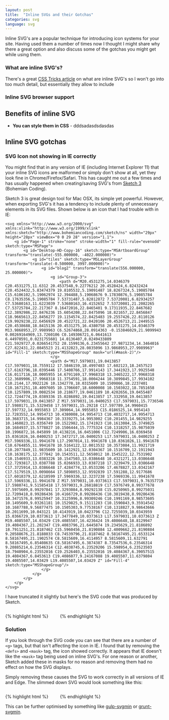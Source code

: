 ```yaml
---
layout: post
title:  "Inline SVGs and their Gotchas"
categories: svg
language: svg
---
```


Inline SVG's are a popular technique for introducing icon systems for your site. Having used them a number of times now I thought I might share why there a great option and also discuss some of the gotchas you might get while using them.

### What are inline SVG's?

There's a great [CSS Tricks article][css-tricks-article-on-svg] on what are inline SVG's so I won't go into too much detail, but essentially they allow to include

### Inline SVG browser support



## Benefits of inline SVG

 - **You can style them in CSS** - dddsadasdsdasdas

## Inline SVG gotchas

### SVG Icon not showing in IE correctly

You might find that in any version of IE (including Internet Explorer 11) that your inline SVG icons are malformed or simply don't show at all, yet they look fine in Chrome/Firefox/Safari. This has caught me out a few times and has usually happened when creating/saving SVG's from [Sketch 3][sketch-app] (Bohemian Coding).

Sketch 3 is great design tool for Mac OSX, its simple yet powerful. However, when exporting SVG's it has a tendency to include plenty of unnecessary elements in its SVG files. Shown below is an icon that I had trouble with in IE:

<div class="u-landmark">

    <svg xmlns="http://www.w3.org/2000/svg" xmlns:xlink="http://www.w3.org/1999/xlink" xmlns:sketch="http://www.bohemiancoding.com/sketch/ns" width="29px" height="28px" viewBox="0 0 29 28" version="1.1">
        <g id="Page-1" stroke="none" stroke-width="1" fill-rule="evenodd" sketch:type="MSPage">
            <g id="Desktop-HD-Copy-16" sketch:type="MSArtboardGroup" transform="translate(-555.000000, -4022.000000)">
                <g id="tiles" sketch:type="MSLayerGroup" transform="translate(-0.500000, 3997.000000)">
                    <g id="blog2" transform="translate(556.000000, 25.000000)">
                        <g id="Group-3">
                            <path d="M20.4531275,14.0346379 C20.4531275,11.6312 20.4537548,9.22776212 20.4528424,6.82432424 C20.4524432,5.83474379 19.8105532,5.19091487 18.8267324,5.19085784 C15.6106102,5.19062974 12.394488,5.19068676 9.17830876,5.19085784 C8.17635356,5.19085784 7.53731487,5.82812872 7.53720081,6.82934257 C7.53680163,11.6223039 7.53680163,16.4152652 7.53720081,21.2082265 C7.53725784,22.217367 8.16472016,22.8465401 9.17311935,22.8467682 C12.3892986,22.8476236 15.6054208,22.8475096 18.821657,22.8456847 C18.9665613,22.8456277 19.1154574,22.8425483 19.2557426,22.8110126 C19.9929238,22.6456929 20.4522721,22.0420106 20.4526713,21.2449515 C20.4538688,18.8415136 20.4531275,16.4380758 20.4531275,14.0346379 M13.9868953,27.9989963 C6.52674868,28.0914363 -0.153846029,21.9099943 0.00269164969,13.7260106 C0.149306721,6.0641613 6.44970591,0.0231755601 14.0136407,0.0249433809 C21.5929727,0.0266541752 28.1599136,6.23455642 27.9871234,14.3464016 C27.822431,22.0845523 21.4132823,28.0835096 13.9868953,27.9989963" id="Fill-1" sketch:type="MSShapeGroup" mask="url(#mask-2)"/>
                        </g>
                        <path d="M17.5979031,19.0413857 C17.5979031,18.7559112 17.5846159,18.4997483 17.602123,18.2457523 C17.6163796,18.0395446 17.5408766,17.9914143 17.3441923,17.9925548 C16.0117116,18.0005955 14.6791169,17.9968318 13.3465222,17.9968318 C12.3609906,17.9968318 11.3754591,18.0004244 10.3899845,17.9934102 C10.2144,17.9922126 10.1342778,18.0315609 10.1509866,18.2237401 C10.1671251,18.4097605 10.1706607,18.6000008 10.1503022,18.7851658 C10.1257809,19.0082534 10.218677,19.0461189 10.4202656,19.0455487 C12.7244774,19.0389336 15.0286892,19.0413857 17.332958,19.0413857 L17.5979031,19.0413857 Z M17.5979031,16.0400253 C17.5979031,15.7736546 17.5980171,15.5329458 17.5979031,15.29218 C17.597789,14.9960415 17.597732,14.9955853 17.309064,14.9955853 C15.0186525,14.9954143 12.7283552,14.9954713 10.4380008,14.9954713 C10.4032717,14.9954713 10.3683715,14.9984367 10.3339275,14.9953002 C10.201455,14.9829255 10.1460823,15.0356749 10.1522982,15.1741923 C10.1613084,15.3749825 10.1684937,15.5778827 10.1506444,15.7775324 C10.1318257,15.9875039 10.1996872,16.045899 10.4138216,16.0451006 C12.7249906,16.0369458 15.0361026,16.0400253 17.3472717,16.0400253 L17.5979031,16.0400253 Z M17.5969336,11.9941678 L17.2907014,11.9941678 L10.8361026,11.9941678 C10.6764855,11.9941678 10.5164122,12.0013532 10.3573084,11.9921719 C10.2077849,11.9835609 10.1412921,12.0304367 10.1516709,12.1911943 C10.1638175,12.377842 10.1543511,12.5658012 10.1545222,12.7531902 C10.1546933,13.0383226 10.1547503,13.0386648 10.4321271,13.0386648 C12.7293817,13.0387788 15.0266933,13.0387218 17.3239479,13.0386648 C17.3725914,13.0386648 17.4284774,13.0533206 17.4678827,13.0342167 C17.5179519,13.0098664 17.5898053,12.9592839 17.591288,12.9177686 C17.6018379,12.6210599 17.5969336,12.3237238 17.5969336,11.9941678 L17.5969336,11.9941678 Z M17.5979031,10.0373613 C17.5979031,9.76357719 17.5980741,9.51585418 17.5979031,9.26818819 C17.5976749,8.99377678 17.5975609,8.99297841 17.3293084,8.99292138 C15.0250965,8.99275031 12.7209418,8.99286436 10.4166729,8.99286436 C10.3819438,8.99286436 10.3471576,8.99525947 10.3125996,8.99309246 C10.1991169,8.98573605 10.1495609,9.03261181 10.1529825,9.15111283 C10.1590843,9.35914542 10.1687788,9.56877475 10.1505303,9.77538167 C10.1318827,9.98643666 10.2011699,10.043121 10.4143919,10.0423796 C12.7255039,10.0343959 15.0366729,10.0373613 17.3477849,10.0373613 L17.5979031,10.0373613 Z M19.4085507,14.03429 C19.4085507,16.4236424 19.4086648,18.8129947 19.4084367,21.202347 C19.4083796,21.6445874 19.2345629,21.8186892 18.7911251,21.8187462 C15.5960456,21.8190884 12.4009662,21.8190884 9.20588676,21.8188033 C8.74539796,21.8187462 8.58167495,21.6533124 8.58167495,21.1902574 C8.5815609,16.4114957 8.5815609,11.632791 8.58167495,6.85408635 C8.58167495,6.3874387 8.73547536,6.23546314 9.20885214,6.23546314 C12.4038745,6.23529206 15.598954,6.23523503 18.7940904,6.23552016 C19.2526403,6.23552016 19.4084367,6.39057515 19.4084367,6.8453613 C19.4086077,9.24167088 19.4085507,11.6379804 19.4085507,14.03429 L19.4085507,14.03429 Z" id="Fill-4" sketch:type="MSShapeGroup"/>
                    </g>
                </g>
            </g>
        </g>
    </svg>

</div>

I have truncated it slightly but here's the SVG code that was produced by Sketch.

{% highlight html %}
<svg xmlns="http://www.w3.org/2000/svg" xmlns:xlink="http://www.w3.org/1999/xlink" xmlns:sketch="http://www.bohemiancoding.com/sketch/ns" width="29px" height="28px" viewBox="0 0 29 28" version="1.1">
    <defs>
        <path id="path-1" d="M0,0.0249205703 L27.9904766,0.0249205703 L27.9904766,28 L0,28"/>
    </defs>
    <g id="Page-1" stroke="none" stroke-width="1" fill-rule="evenodd" sketch:type="MSPage">
        <g id="Desktop-HD-Copy-16" sketch:type="MSArtboardGroup" transform="translate(-555.000000, -4022.000000)">
            <g id="tiles" sketch:type="MSLayerGroup" transform="translate(-0.500000, 3997.000000)">
                <g id="blog2" transform="translate(556.000000, 25.000000)">
                    <g id="Group-3">
                        <mask id="mask-2" sketch:name="Clip 2">
                            <use xlink:href="#path-1"/>
                        </mask>
                        <g id="Clip-2"/>
                        <path d="M20.4531275,14.0346379 ..." id="Fill-1" sketch:type="MSShapeGroup" mask="url(#mask-2)"/>
                    </g>
                    <path d="M17.5979031,19.0413857 ..." id="Fill-4" sketch:type="MSShapeGroup"/>
                </g>
            </g>
        </g>
    </g>
</svg>
{% endhighlight %}

### Solution

If you look through the SVG code you can see that there are a number of `<g>` tags, but that isn't affecting the icon in IE. I found that by removing the `<defs>` and `<mask>` tag, the icon showed correctly. It appears that IE doesn't like the `<mask>` tag being used on inline SVG's. For one reason or another, Sketch added these in masks for no reason and removing them had no effect on how the SVG displays.

Simply removing these causes the SVG to work correctly in all versions of IE and Edge. The slimmed down SVG would look something like this:

{% highlight html %}
<svg xmlns="http://www.w3.org/2000/svg" xmlns:xlink="http://www.w3.org/1999/xlink" xmlns:sketch="http://www.bohemiancoding.com/sketch/ns" width="29px" height="28px" viewBox="0 0 29 28" version="1.1">
    <g id="Page-1" stroke="none" stroke-width="1" fill-rule="evenodd" sketch:type="MSPage">
        <g id="Desktop-HD-Copy-16" sketch:type="MSArtboardGroup" transform="translate(-555.000000, -4022.000000)">
            <g id="tiles" sketch:type="MSLayerGroup" transform="translate(-0.500000, 3997.000000)">
                <g id="blog2" transform="translate(556.000000, 25.000000)">
                    <path d="M20.4531275,14.0346379 ..." id="Fill-1" sketch:type="MSShapeGroup"/>
                    <path d="M17.5979031,19.0413857 ..." id="Fill-4" sketch:type="MSShapeGroup"/>
                </g>
            </g>
        </g>
    </g>
</svg>
{% endhighlight %}

This can be further optimised by something like [gulp-svgmin][gulp-svgmin] or [grunt-svgmin][grunt-svgmin].

[css-tricks-article-on-svg]: [https://css-tricks.com/svg-sprites-use-better-icon-fonts/]
[sketch-app]: [https://www.sketchapp.com/]
[gulp-svgmin]: [https://www.npmjs.com/package/gulp-svgmin]
[grunt-svgmin]: [https://github.com/sindresorhus/grunt-svgmin]
